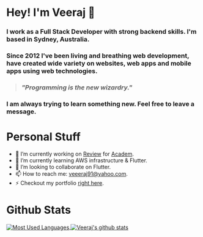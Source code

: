 # Hey! I'm Veeraj 👋 

### I work as a Full Stack Developer with strong backend skills. I'm based in Sydney, Australia.

### Since 2012 I've been living and breathing web development, have created wide variety on websites, web apps and mobile apps using web technologies.

> ### _"Programming is the new wizardry."_

### I am always trying to learn something new. Feel free to leave a message.

# Personal Stuff
- 🔭 I’m currently working on [Review](https://academ.com.au/review/) for [Academ](https://academ.com.au).
- 🌱 I’m currently learning AWS infrastructure & Flutter.
- 👯 I’m looking to collaborate on Flutter.
- 📫 How to reach me: veeeraj91@yahoo.com.
- ⚡ Checkout my portfolio [right here](https://veerajongit.github.io/).


# Github Stats
<a href="#">
<img align="center" src="https://github-readme-stats.vercel.app/api/top-langs/?hide=CSS,HTML&username=veerajongit" alt="Most Used Languages">
</a>
<a href="#">
<img align="center" src="https://github-readme-stats.vercel.app/api?username=veerajongit" alt="Veeraj's github stats">
</a>



